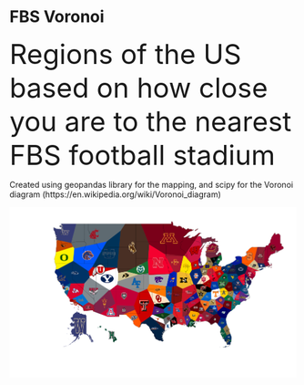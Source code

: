 # FBS Voronoi
<html>
  <head>
    <font size = 8>Regions of the US based on how close you are to the nearest FBS football stadium</font>
  </head>
  <body>
    <p>
      Created using geopandas library for the mapping, and scipy for the Voronoi diagram (https://en.wikipedia.org/wiki/Voronoi_diagram)
    </p>
    <img src = "FBSvoronoi.png">
  </body>
</html>
